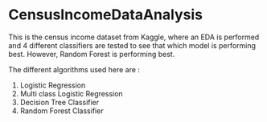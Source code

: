 # CensusIncomeDataAnalysis

This is the census income dataset from Kaggle, where an EDA is performed and 4 different classifiers are tested to see that which model is performing best. However, Random Forest is performing best. 

The different algorithms used here are :

1. Logistic Regression
2. Multi class Logistic Regression
3. Decision Tree Classifier
4. Random Forest Classifier
